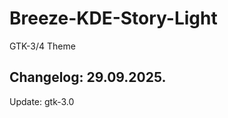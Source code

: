 # Breeze-KDE-Story-Light
GTK-3/4 Theme

Changelog: 29.09.2025.
-----------------------

Update: gtk-3.0
